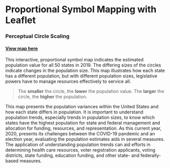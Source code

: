 # Proportional Symbol Mapping with Leaflet
### Perceptual Circle Scaling
#### [View map here](https://mitchelljh.github.io/US_Population/)

This interactive, proportional symbol map indicates the estimated population value for all 50 states in 2019. The differing sizes of the circles indicate changes in the population size. This map illustrates how each state has a different population, but with different population sizes, legislative powers have to manage resources effectively to service all.

> The <b>smaller</b> the circle, the <b>lower</b> the population value.
> The <b>larger</b> the circle, the <b>higher</b> the population.

This map presents the population variances within the United States and how each state differs in population. It is important to understand population trends, especially trends in population sizes, to know which states have the highest population for state and federal management and allocation for funding, resources, and representation. As this current year, 2020, presents its challenges between the COVID-19 pandemic and an election year, evaluating the population estimates aids in several measures. The application of understanding population trends can aid efforts in determining health care resources, voter registration applicants, voting districts, state funding, education funding, and other state- and federally-based measures.
